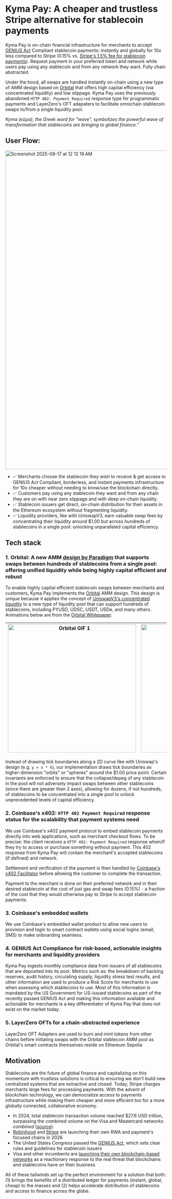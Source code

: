 # Kyma Pay: A cheaper and trustless Stripe alternative for stablecoin payments
Kyma Pay is on-chain financial infrastructure for merchants to accept [GENIUS Act](https://www.congress.gov/bill/119th-congress/senate-bill/394/text) Compliant stablecoin payments: instantly and globally for 10x less compared to Stripe (0.15% vs. [Stripe's 1.5% fee for stablecoin payments](https://stripe.com/pricing#payments)). Request payment in your preferred token and network while users pay using any stablecoin and from any network they want. Fully chain abstracted.

Under the hood, all swaps are handled instantly on-chain using a new type of AMM design based on [Orbital](https://www.paradigm.xyz/2025/06/orbital) that offers high capital efficiency (via concentrated liquidity) and low slippage. Kyma Pay uses the previously abandoned `HTTP 402: Payment Required` response type for programmatic payments and LayerZero's OFT adapaters to facilitate omnichain stablecoin swaps to/from a single liquidity pool. 

*Kyma (κῦμα), the Greek word for "wave", symbolizes the powerful wave of transformation that stablecoins are bringing to global finance.”*

## User Flow:
<img width="1511" height="995" alt="Screenshot 2025-08-17 at 12 12 19 AM" src="https://github.com/user-attachments/assets/5062f785-f93d-4226-89c8-2caa06301b66" />


* :white_check_mark: Merchants choose the stablecoin they wish to receive & get access to GENIUS Act Compliant, borderless, and instant payments infrastructure for 10x cheaper without needing to know/use the blockchain directly.
* :white_check_mark: Customers pay using any stablecoin they want and from any chain they are on with near zero slippage and with deep on-chain liquidity.
* :white_check_mark: Stablecoin issuers get direct, on-chain distribution for their assets in the Ethereum ecosystem without fragmenting liquidity.
* :white_check_mark: Liquidity providers, like with UniswapV3, earn valuable swap fees by concentrating their liquidity around $1.00 but across hundreds of stablecoins in a single pool: unlocking unparalleled capital efficiency.

## Tech stack
### 1. Orbital: A new AMM [design by Paradigm](https://www.paradigm.xyz/2025/06/orbital) that supports swaps between hundreds of stablecoins from a single pool: offering unified liquidity while being highly capital efficient and robust
To enable highly capital efficient stablecoin swaps between merchants and customers, Kyma Pay implements the [Orbital](https://www.paradigm.xyz/2025/06/orbital) AMM design. This design is unique because it applies the concept of [UniswapV3's concentrated liquidity](https://docs.uniswap.org/concepts/protocol/concentrated-liquidity) to a new type of liquidity pool that can support hundreds of stablecoins, including PYUSD, UDSC, USDT, USDe, and many others. Animations below are from the [Orbital Whitepaper](https://www.paradigm.xyz/2025/06/orbital).

| <img src="https://raw.githubusercontent.com/leeederek/sphere-swap/main/media/orbital-gif-1.gif" width="400" alt="Orbital GIF 1" /> | <img src="https://raw.githubusercontent.com/leeederek/sphere-swap/main/media/orbital-gif-2.gif" width="400" alt="Orbital GIF 2" /> |
|---|---|

Instead of drawing tick boundaries along a 2D curve like with Uniswap's design (e.g. `y = x * k`), our implementation draws tick boundaries as higher-dimension "orbits" or "spheres" around the $1.00 price point. Certain invariants are enforced to ensure that the collapse/depeg of any stablecoin in the pool will not adversely impact swaps between other stablecoins (since there are greater than 2 axes), allowing for dozens, if not hundreds, of stablecoins to be concentrated into a single pool to unlock unprecedented levels of capital efficiency. 

### 2. Coinbase's x402: `HTTP 402 Payment Required` response status for the scalability that payment systems need
We use Coinbase's x402 payment protocol to embed stablecoin payments directly into web applications, such as merchant checkout flows. To be precise: the client receives a `HTTP 402: Payment Required` response when/if they try to access or purchase something without payment. This 402 response from Kyma Pay will contain the merchant's accepted stablecoins (if defined) and network. 

Settlement and verification of the payment is then handled by [Coinbase's x402 Facilitator](https://docs.cdp.coinbase.com/api-reference/v2/rest-api/x402-facilitator/x402-facilitator) before allowing the customer to complete the transaction. 

Payment to the merchant is done on their preferred network and in their desired stablecoin at the cost of just gas and swap fees (0.15%) - a fraction of the cost that they would otherwise pay to Stripe to accept stablecoin payments.

### 3. Coinbase's embedded wallets
We use Coinbase's embedded wallet product to allow new users to provision and login to smart contract wallets using social logins (email, SMS) to make onboarding seamless. 

### 4. GENIUS Act Compliance for risk-based, actionable insights for merchants and liquidity providers 
Kyma Pay ingests monthly compliance data from issuers of all stablecoins that are deposited into its pool. Metrics such as: the breakdown of backing reserves, audit history, circulating supply, liquidity stress test results, and other information are used to produce a Risk Score for merchants to use when assessing which stablecoins to use. Most of this information is mandated by the US Government for US-issued stablecoins as part of the recently passed GENIUS Act and making this information available and actionable for merchants is a key differentiator of Kyma Pay that does not exist on the market today.

### 5. LayerZero OFTs for a chain-abstracted experience 
LayerZero OFT Adapters are used to burn and mint tokens from other chains before initiating swaps with the Orbital stablecoin AMM pool as Orbital's smart contracts themselves reside on Ethereum Sepolia

## Motivation
Stablecoins are the future of global finance and capitalizing on this momentum with trustless solutions is critical to ensuring we don't build new centralized systems that are extractive and closed. Today, Stripe charges merchants large fees for processing payments. With the advent of blockchain technology, we can democratize access to payments infrastructure while making them cheaper and more efficient too for a more globally connected, collaborative economy.
* In 2024, total stablecoin transaction volume reached $27.6 USD trillion, surpassing the combined volume on the Visa and Mastercard networks *combined* ([source](https://blog.cex.io/ecosystem/stablecoin-landscape-34864)). 
* [Robinhood](https://newsroom.aboutrobinhood.com/robinhood-launches-stock-tokens-reveals-layer-2-blockchain-and-expands-crypto-suite-in-eu-and-us-with-perpetual-futures-and-staking/) and [Stripe](https://cryptobriefing.com/stripe-builds-tempo-blockchain-paradigm/) are launching their own RWA and payment's focused chains in 2026
* The United States Congress passed the [GENIUS Act](https://www.congress.gov/bill/119th-congress/senate-bill/394/text), which sets clear rules and guidelines for stablecoin issuers
* Visa and other incumbents are [launching their own blockchain-based networks](https://corporate.visa.com/en/about-visa/visanet.html) as a reactionary response to the real threat that blockchains and stablecoins have on their business

All of these tailwinds set up the perfect environment for a solution that both: (1) brings the benefits of a distributed ledger for payments (instant, global, cheap) to the masses and (2) helps accelerate distribution of stablecoins and access to finance across the globe.


















